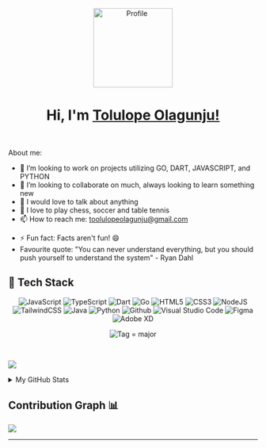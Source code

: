 <!-- <div align="center">
  <a href="https://photos.app.goo.gl/ycZnqwLe5RjQeftb9">
    <img src="https://i.ibb.co/DKqZv6c/me2.webp" alt="Profile" align="center" width="160">
  </a>
</div> -->
<div align="center">
  <a href="https://powerisinschool.github.io" target="_new">
    <img src="https://i.ibb.co/56DJKYQ/wave.gif" alt="Profile" align="center" width="160">
  </a>
</div>
<!-- <br/> -->
<h1 align="center">
	Hi, I'm <a href="https://powerisinschool.github.io/" target="_new">Tolulope Olagunju!</a>
  <!-- <img src="https://i.ibb.co/56DJKYQ/wave.gif" width="28"> -->
</h1>
<!-- <a href="https://github.com/Powerisinschool/Powerisinschool/"> </a> -->
<br/>


<!--**Powerisinschool/powerisinschool** is a ✨ _special_ ✨ repository because its `README.md` (this file) appears on your GitHub profile.-->

About me:


* 🔭 I’m looking to work on projects utilizing GO, DART, JAVASCRIPT, and PYTHON
* 👀 I’m looking to collaborate on much, always looking to learn something new
* 💬 I would love to talk about anything
* 💞️ I love to play chess, soccer and table tennis
* 📫 How to reach me: [toolulopeolagunju@gmail.com](mailto:toolulopeolagunju@gmail.com)
<!-- - Portfolio: -->
* ⚡ Fun fact: Facts aren't fun! 😄
* Favourite quote: "You can never understand everything, but you should push yourself to understand the system" - Ryan Dahl

<h2> 🥞 Tech Stack</h2>
<p align="center">
<img alt="JavaScript" src="https://img.shields.io/badge/javascript-%23000000.svg?style=for-the-badge&logo=javascript&logoColor=%23F7DF1E"/>
<img alt="TypeScript" src="https://img.shields.io/badge/typescript-%23e4626b.svg?style=for-the-badge&logo=typescript&logoColor=%23F7DF1E"/>
<img alt="Dart" src="https://img.shields.io/badge/dart-%23000000.svg?style=for-the-badge&logo=dart&logoColor=%230075BA"/>
<img alt="Go" src="https://img.shields.io/badge/go-%23000000.svg?style=for-the-badge&logo=go&logoColor=%2329BEB0"/>
<img alt="HTML5" src="https://img.shields.io/badge/html5-%23fca9ae.svg?style=for-the-badge&logo=html5&logoColor=140200"/>
<img alt="CSS3" src="https://img.shields.io/badge/css3-%23ffd2ce.svg?style=for-the-badge&logo=css3&logoColor=140200"/>
<img alt="NodeJS" src="https://img.shields.io/badge/nodejs-%23f2ca61.svg?style=for-the-badge&logo=node&logoColor=%2361DAFB"/>
<img alt="TailwindCSS" src="https://img.shields.io/badge/tailwind css-%23fca9ae.svg?style=for-the-badge&logo=tailwind-css&logoColor=38BDF8"/>
<img alt="Java" src="https://img.shields.io/badge/java-%23e4626b.svg?style=for-the-badge&logo=java&logoColor=140200"/>
<img alt="Python" src="https://img.shields.io/badge/python-%23ffd43b.svg?style=for-the-badge&logo=python&logoColor=140200"/>
<img alt="Github" src="https://img.shields.io/badge/github-%23e4626b.svg?style=for-the-badge&logo=github&logoColor=140200"/>
<img alt="Visual Studio Code" src="https://img.shields.io/badge/Visual Studio Code-f2ca61.svg?style=for-the-badge&logo=visual-studio-code&logoColor=140200"/>
<!-- <img alt="Figma" src="https://img.shields.io/badge/figma-%23ffd2ce.svg?style=for-the-badge&logo=figma&logoColor=140200" /> -->
<!-- <img alt="Canva" src="https://img.shields.io/badge/Canva-f2ca61.svg?style=for-the-badge&logo=canva&logoColor=140200"/> -->
<img alt="Figma" src="https://img.shields.io/badge/figma-%23a259ff.svg?style=for-the-badge&logo=figma&logoColor=f24e1e" />
<img alt="Adobe XD" src="https://img.shields.io/badge/adobe xd-%233a4aee.svg?style=for-the-badge&logo=adobe-xd&logoColor=140200" />
<!-- <img alt="Adobe After Effects" src="https://img.shields.io/badge/Adobe after effects-%23fca9ae.svg?style=for-the-badge&logo=Adobe-after-effects&logoColor=140200" /> -->
  </p>
  <p align="center">
  <img alt="Tag" src="https://img.shields.io/badge/tag-%23000000.svg?style=for-the-badge"/>&nbsp;=&nbsp;major
  </p>
<br>

<a href="https://www.twitter.com/TolulopeOlagun1" target="_blank" rel="noreferrer"><img
src="https://img.shields.io/twitter/follow/TolulopeOlagun1?logo=twitter&style=for-the-badge&color=0891b2&labelColor=1c1917"
/></a>
<br>

<!-- ## Stats 📈 -->
<details>
	<summary> My GitHub Stats</summary>
<br>
<p align="center">
<a href="https://github.com/Powerisinschool">
  <img height="150em" src="https://github-readme-stats.vercel.app/api?username=Powerisinschool&count_private=true&show_icons=true&bg_color=ffefe7&text_color=140200&title_color=e4626b&border_color=ffd2ce&icon_color=e4626b" />
  <img height="150em" src="https://github-readme-stats-eight-theta.vercel.app/api/top-langs/?username=Powerisinschool&bg_color=ffefe7&text_color=140200&title_color=e4626b&border_color=ffd2ce&icon_color=e4626b&layout=compact&langs_count=10&exclude_repo=gamebase&hide=objective-c,c,java" />
</a>
</p>
</details>

## Contribution Graph 📊

<img src="https://activity-graph.herokuapp.com/graph?username=Powerisinschool&theme=chartreuse-dark" />

<hr />
